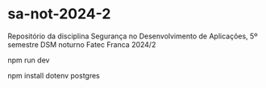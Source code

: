 # sa-not-2024-2
Repositório da disciplina Segurança no Desenvolvimento de Aplicações, 5º semestre DSM noturno Fatec Franca 2024/2

npm run dev

npm install dotenv postgres